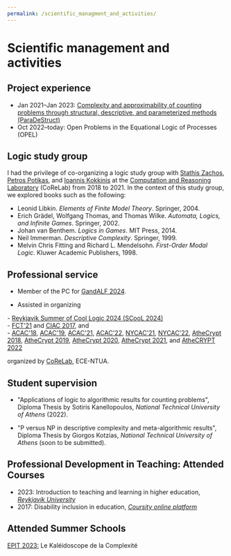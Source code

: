 ```yaml
---
permalink: /scientific_managment_and_activities/
---
```


# Scientific management and activities

## Project experience  
- Jan 2021–Jan 2023: <A href="https://corelab.ntua.gr/paradestruct/">Complexity and approximability of counting problems through structural, descriptive, and parameterized methods (ParaDeStruct)</A>
- Oct 2022–today: Open Problems in the Equational Logic of Processes (OPEL)

## Logic study group

I had the privilege of co-organizing a logic study group with <A href="http://www.corelab.ntua.gr/~zachos/">Stathis Zachos</A>, <A href="http://users.softlab.ntua.gr/~ppotik/">Petros Potikas</A>, and <A href="https://sites.google.com/site/ykokkinis/">Ioannis Kokkinis</A> at the <A href="https://corelab.ntua.gr/">Computation and Reasoning Laboratory</A> (CoReLab) from 2018 to 2021. In the context of this study group, we explored books such as the following:
- Leonid Libkin. _Elements of Finite Model Theory_. Springer, 2004.
- Erich Grädel, Wolfgang Thomas, and Thomas Wilke. _Automata, Logics, and Infinite Games_. Springer, 2002.
- Johan van Benthem. _Logics in Games_. MIT Press, 2014.
- Neil Immerman. _Descriptive Complexity_. Springer, 1999.
- Melvin Chris Fitting and Richard L. Mendelsohn. _First-Order Modal Logic_. Kluwer Academic Publishers, 1998.

## Professional service

- Member of the PC for <A href="https://scool24.github.io/GandALF/">GandALF 2024</A>.
  
- Assisted in organizing 
<p>
- <A href="https://scool24.github.io/">Reykjavik Summer of Cool Logic 2024 (SCooL 2024)</A>  
   <br>
- <A href="https://www.corelab.ntua.gr/fct2021/">FCT'21</A> and <A href="http://www.corelab.ntua.gr/ciac2017/">CIAC 2017</A>, and
    <br>
-  <A href="http://www.corelab.ntua.gr/acac18/">ACAC'18</A>, <A href="http://www.corelab.ntua.gr/acac19/">ACAC'19</A>, <A href="https://www.corelab.ntua.gr/acac21/">ACAC'21</A>, <A href="https://www.corelab.ntua.gr/acac22/">ACAC'22</A>, <A href="http://www.sci.brooklyn.cuny.edu/~zachos/nycac_2021/">NYCAC'21</A>, <A href="http://www.sci.brooklyn.cuny.edu/~zachos/nycac_2022/">NYCAC'22</A>, <A href="https://www.corelab.ntua.gr/athecrypt2018/">AtheCrypt 2018</A>, <A href="https://www.corelab.ntua.gr/athecrypt2019/">AtheCrypt 2019</A>, <A href="https://www.corelab.ntua.gr/athecrypt2020/">AtheCrypt 2020</A>, <A href="https://www.corelab.ntua.gr/athecrypt2021/">AtheCrypt 2021</A>, and <A href="https://www.corelab.ntua.gr/athecrypt2022/">AtheCRYPT 2022</A>
</p>
organized by <A href="https://www.corelab.ntua.gr/index.html">CoReLab</A>, ECE-NTUA.

## Student supervision

- "Applications of logic to algorithmic results for counting problems", Diploma Thesis by Sotiris Kanellopoulos, _National Technical University of Athens_ (2022).
  
-  "P versus NP in descriptive complexity and meta-algorithmic results", Diploma Thesis by Giorgos Kotzias, _National Technical University of Athens_ (soon to be submitted).


## Professional Development in Teaching: Attended Courses

- 2023: Introduction to teaching and learning in higher education, _<A href="https://en.ru.is/">Reykjavik University</A>_
- 2017: Disability inclusion in education, _<A href="https://coursity.gr/">Coursity online platform</A>_

## Attended Summer Schools

<A href="https://epit2023.sciencesconf.org/">EPIT 2023:</A> Le Kaléidoscope de la Complexité


